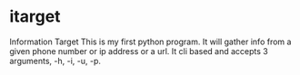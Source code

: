 # itarget
Information Target
This is my first python program. It will gather info from a given phone number or ip address or a url.
It cli based and accepts 3 arguments, -h, -i, -u, -p.
